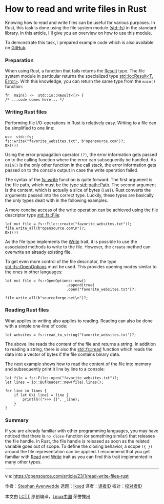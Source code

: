 [#]: subject: "How to read and write files in Rust"
[#]: via: "https://opensource.com/article/23/1/read-write-files-rust"
[#]: author: "Stephan Avenwedde https://opensource.com/users/hansic99"
[#]: collector: "lkxed"
[#]: translator: " "
[#]: reviewer: " "
[#]: publisher: " "
[#]: url: " "

How to read and write files in Rust
======

Knowing how to read and write files can be useful for various purposes. In Rust, this task is done using the file system module ([std::fs][1]) in the standard library. In this article, I'll give you an overview on how to use this module.

To demonstrate this task, I prepared example code which is also available on [GitHub][2].

### Preparation

When using Rust, a function that fails returns the [Result][3] type. The file system module in particular returns the specialized type [std::io::Result<T, Error>][4]. With this knowledge, you can return the same type from the `main()` function:

```
fn  main() ->  std::io::Result<()> {
/* ...code comes here... */
```

### Writing Rust files

Performing file I/O-operations in Rust is relatively easy. Writing to a file can be simplified to one line:

```
use  std::fs;
fs::write("favorite_websites.txt", b"opensource.com")?;
Ok(())
```

Using the error propagation operator `(?)`, the error information gets passed on to the calling function where the error can subsequently be handled. As `main()` is the only other function in the call stack, the error information gets passed on to the console output in case the write operation failed.

The syntax of the [fs::write][5] function is quite forward. The first argument is the file path, which must be the type [std::path::Path][6]. The second argument is the content, which is actually a slice of bytes (`[u8]`). Rust converts the arguments passed into the correct type. Luckily, these types are basically the only types dealt with in the following examples.

A more concise access of the write operation can be achieved using the file descriptor type [std::fs::File][7]:

```
let mut file = fs::File::create("favorite_websites.txt")?;
file.write_all(b"opensource.com\n")?;
Ok(())
```

As the file type implements the [Write][8] trait, it is possible to use the associated methods to write to the file. However, the `create` method can overwrite an already existing file.

To get even more control of the file descriptor, the type [std::fs::OpenOptions][9] must be used. This provides opening modes similar to the ones in other languages:

```
let mut file = fs::OpenOptions::new()
                            .append(true)
                            .open("favorite_websites.txt")?;
                            
file.write_all(b"sourceforge.net\n")?;
```

### Reading Rust files

What applies to writing also applies to reading. Reading can also be done with a simple one-line of code:

```
let websites = fs::read_to_string("favorite_websites.txt")?;
```

The above line reads the content of the file and returns a string. In addition to reading a string, there is also the [std::fs::read][10] function which reads the data into a vector of bytes if the file contains binary data.

The next example shows how to read the content of the file into memory and subsequently print it line by line to a console:

```
let file = fs::File::open("favorite_websites.txt")?;
let lines = io::BufReader::new(file).lines();

for line in lines {
    if let Ok(_line) = line {
        println!(">>> {}", _line);
    }
}
```

### Summary

If you are already familiar with other programming languages, you may have noticed that there is `no close-`function (or something similar) that releases the file handle. In Rust, the file handle is released as soon as the related variable goes out of scope. To define the closing behavior, a scope `({ })` around the file representation can be applied. I recommend that you get familiar with [Read][11] and [Write][8] trait as you can find this trait implemented in many other types.

--------------------------------------------------------------------------------

via: https://opensource.com/article/23/1/read-write-files-rust

作者：[Stephan Avenwedde][a]
选题：[lkxed][b]
译者：[译者ID](https://github.com/译者ID)
校对：[校对者ID](https://github.com/校对者ID)

本文由 [LCTT](https://github.com/LCTT/TranslateProject) 原创编译，[Linux中国](https://linux.cn/) 荣誉推出

[a]: https://opensource.com/users/hansic99
[b]: https://github.com/lkxed
[1]: https://doc.rust-lang.org/std/fs/
[2]: https://github.com/hANSIc99/rust_file_io
[3]: https://doc.rust-lang.org/std/result/enum.Result.html
[4]: https://doc.rust-lang.org/std/io/type.Result.html
[5]: https://doc.rust-lang.org/std/fs/fn.write.html
[6]: https://doc.rust-lang.org/std/path/struct.Path.html
[7]: https://doc.rust-lang.org/std/fs/struct.File.html
[8]: https://doc.rust-lang.org/std/io/trait.Write.html
[9]: https://doc.rust-lang.org/std/fs/struct.OpenOptions.html#
[10]: https://doc.rust-lang.org/std/fs/fn.read.html
[11]: https://doc.rust-lang.org/std/io/trait.Read.html
